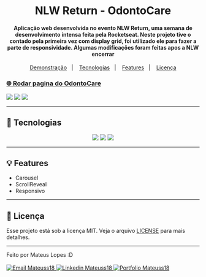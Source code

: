 <h1 align="center">
    NLW Return - OdontoCare
</h1>

<h4 align="center">
  Aplicação web desenvolvida no evento NLW Return, uma semana de desenvolvimento intensa feita pela Rocketseat. Neste projeto tive o contado pela primeira vez com display grid, foi utilizado ele para fazer a parte de responsividade. Algumas modificações foram feitas apos a NLW encerrar
</h4>

<p align="center">
  <a href="#-rodar-pagina-do-crud">Demonstração</a>&nbsp;&nbsp;&nbsp;|&nbsp;&nbsp;&nbsp;
  <a href="#rocket-tecnologias">Tecnologias</a>&nbsp;&nbsp;&nbsp;|&nbsp;&nbsp;&nbsp;
    <a href="#-features">Features</a>&nbsp;&nbsp;&nbsp;|&nbsp;&nbsp;&nbsp;
  <a href="#-licença">Licença</a>
</p>

### [🌐 Rodar pagina do OdontoCare](https://mateuss18.github.io/CRUD-em-Javascript/)
<img src="/images/CRUD.png">
<img src="/images/create.png">
<img src="/images/Dark-mode.png">

>
---

## :rocket: Tecnologias

<div align="center">

![](https://github.com/JoshDanielWalker/Tech-SVG-Icons/blob/master/html-5.svg)
![](https://github.com/JoshDanielWalker/Tech-SVG-Icons/blob/master/css.svg)
![](https://github.com/JoshDanielWalker/Tech-SVG-Icons/blob/master/javascript.svg)
</div>

>
---
## 💡 Features

- Carousel
- ScrollReveal
- Responsivo

---

## 📝 Licença

Esse projeto está sob a licença MIT. Veja o arquivo [LICENSE](LICENSE) para mais detalhes.

---

Feito por Mateus Lopes :D <br><br>
<a href="mailto:mateus20.lopes02@gmail.com" target="_blank">
  <img src="https://img.shields.io/badge/Gmail-D14836?style=for-the-badge&logo=gmail&logoColor=white" alt="Email Mateuss18">
</a>
<a href="https://www.linkedin.com/in/mateus--lopes/" target="_blank">
  <img src="https://img.shields.io/badge/LinkedIn-0077B5?style=for-the-badge&logo=linkedin&logoColor=white" alt="Linkedin Mateuss18">
</a>
<a href="https://mateus-lopes-portfolio.netlify.app" target="_blank">
  <img src="https://img.shields.io/badge/-Portfolio-black?logo=flickr&style=for-the-badge" alt="Portfolio Mateuss18">
</a>
